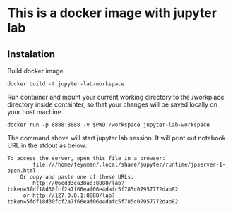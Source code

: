 # This is a docker image with jupyter lab

## Instalation
Build docker image
```
docker build -t jupyter-lab-workspace .
```

Run container and mount your current working directory to the /workplace directory inside containter, so that your changes will be saved locally on your host machine.
```
docker run -p 8888:8888 -v $PWD:/workspace jupyter-lab-workspace
```

The command above will start jupyter lab session.
It will print out notebook URL in the stdout as below:
```
To access the server, open this file in a browser:
        file:///home/feynman/.local/share/jupyter/runtime/jpserver-1-open.html
    Or copy and paste one of these URLs:
        http://06cdd3ca38ad:8888/lab?token=5fdf18d30fcf2a7f66eaf06e4dafc5f785c07957772dab82
     or http://127.0.0.1:8888/lab?token=5fdf18d30fcf2a7f66eaf06e4dafc5f785c07957772dab82
```
